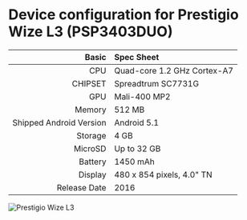 # Device configuration for Prestigio Wize L3 (PSP3403DUO)

Basic   | Spec Sheet
-------:|:-------------------------
CPU     | Quad-core 1.2 GHz Cortex-A7
CHIPSET | Spreadtrum SC7731G
GPU     | Mali-400 MP2
Memory  | 512 MB
Shipped Android Version | Android 5.1
Storage | 4 GB
MicroSD | Up to 32 GB
Battery | 1450 mAh
Display | 480 x 854 pixels, 4.0" TN
Release Date | 2016

![Prestigio Wize L3](https://s.4pda.to/Ik3yAQ7WPcFbO5Bt2pkctXWBPI02Fj9N5PBtBz0U3wz2LQ48RBeO.jpg?_=0 "Prestigio Wize L3")
